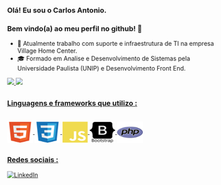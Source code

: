 ### Olá! Eu sou o Carlos Antonio.
### Bem vindo(a) ao meu perfil no github! 👋

- 🔭 Atualmente trabalho com suporte e infraestrutura de TI na empresa Village Home Center.
- 🎓 Formado em Analise e Desenvolvimento de Sistemas pela Universidade Paulista (UNIP) e Desenvolvimento Front End.

 <div>
  <a href="https://github.com/carlosg-silva">
  <img height="140em" src="https://github-readme-stats.vercel.app/api?username=carlosg-silva&show_icons=true&theme=onedark&include_all_commits=true&count_private=true"/>
   <img height="140em" src="https://github-readme-stats.vercel.app/api/top-langs/?username=carlosg-silva&layout=compact&langs_count=7&theme=onedark"/>
  
</div>
 
 ##
 
 ### Linguagens e frameworks que utilizo :
  
  <div style="display: inline_block"><br>
    <img align="center" alt="Carlos-HTML" height="50" width="60" src="https://raw.githubusercontent.com/devicons/devicon/master/icons/html5/html5-original.svg">
     <img align="center" alt="Carlos-CSS" height="50" width="60" src="https://raw.githubusercontent.com/devicons/devicon/master/icons/css3/css3-original.svg">
    <img align="center" alt="Carlos-Js" height="50" width="60" src="https://raw.githubusercontent.com/devicons/devicon/master/icons/javascript/javascript-plain.svg">
    <img align="center" alt="Carlos-Js" height="50" width="60" src="https://github.com/devicons/devicon/blob/master/icons/bootstrap/bootstrap-plain-wordmark.svg">
    <img align="center" alt="Carlos-Js" height="50" width="60" src="https://github.com/devicons/devicon/blob/master/icons/php/php-original.svg">
  
   
</div>
  
  ##
 
 ### Redes sociais :
  
  [![LinkedIn](https://img.shields.io/badge/LinkedIn-0077B5?style=for-the-badge&logo=linkedin&logoColor=white)](https://www.linkedin.com/in/carlos-antonio-647bb51b1/)
  
